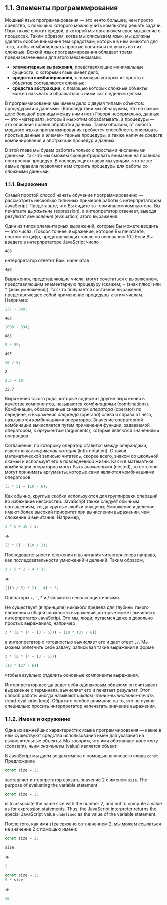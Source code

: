 ## 1.1. Элементы программирования

Мощный язык программирования — это нечто большее, чем просто средство, с помощью которого можно учить компьютер решать задачи. Язык также служит средой, в которой мы организуем свое мышление о процессах. Таким образом, когда мы описываем язык, мы должны уделять особое внимание тем средствам, которые в нем имеются для того, чтобы комбинировать простые понятия и получать из них сложные. Всякий язык программирования обладает тремя предназначенными для этого механизмами:

* **элементарные выражения,** представляющие минимальные сущности, с которыми язык имеет дело;
* **средства комбинирования,** с помощью которых из простых объектов составляются сложные;
* **средства абстракции,** с помощью которых сложные объекты можно называть и обращаться с ними как с единым целым.

В программировании мы имеем дело с двумя типами объектов: процедурами и данными. (Впоследствии мы обнаружим, что на самом деле большой разницы между ними нет.) Говоря неформально, данные — это «материал», который мы хотим обрабатывать, а процедуры — это описания правил обработки данных. Таким образом, от любого мощного языка программирования требуется способность описывать простые данные и элемен- тарные процедуры, а также наличие средств комбинирования и абстракции процедур и данных.

В этой главе мы будем работать только с простыми численными данными, так что мы сможем сконцентрировать внимание на правилах построения процедур. В последующих главах мы увидим, что те же самые правила позволяют нам строить процедуры для работы со сложными данными.

### 1.1.1. Выражения

Самый простой способ начать обучение программированию — рассмотреть несколько типичных примеров работы с интерпретатором JavaScript. Представьте, что Вы сидите за терминалом компьютера. Вы печатаете *выражение* (expression), а интерпретатор отвечает, выводя результат *вычисления* (evaluation) этого выражения.

Один из типов элементарных выражений, которые Вы можете вводить — это числа. (Говоря точнее, выражение, которое Вы печатаете, состоит из цифр, представляющих число по основанию 10.) Если Вы введете в  интерпретаторе JavaScript число

`486`

интерпретатор ответит Вам, напечатав

*`486`*

Выражения, представляющие числа, могут сочетаться с выражением, представляющим элементарную процедуру (скажем, + (знак плюс) или * (знак умножения)), так что получается составное выражение, представляющее собой применение процедуры к этим числам. Например:

```javascript
137 + 349;​
```
*`486`*

```javascript
1000 - 334;
```
*`666`*

```javascript
5 * 99;
```
*`495`*

```javascript
10 / 5;
```
*`2`*

```javascript
2.7 + 10;
```
*`12.7`*

Выражения такого рода, которые содержат другие выражения в качестве компонентов, называются *комбинациями* (combinations). Комбинации, образованные символом *оператора* (operator) по середине, и выражения *операнда* (operand) слева и справа от него, называются комбинациями операторов. Значение операторной комбинации вычисляется путем применения функции, задаваемой оператором, к *аргументам* (arguments), которые являются значениями операндов.


Соглашение, по которому оператор ставится между операндами, известно как *инфиксная нотация* (infix notation). С такой математической записью читатель, скорее всего, знаком со школьной скамьи и использует его в повседневной жизни. Как и в математике, комбинации операторов могут быть *вложенными* (nested), то есть они могут принимать аргументы, которые сами являются комбинациями операторов:

```javascript
(3 * 5) + (10 - 6);
```

Как обычно, круглые скобки используются для группировки операций во избежание неясностей. JavaScript также следует обычным соглашениям, когда круглые скобки опущены; Умножение и деление имеют более высокий приоритет при вычислении выражении, чем сложение и вычитание. Например,

```javascript
3 * 5 + 10 / 2;​
```

=>

```javascript
(3 * 5) + (10 / 2);​
```
Последовательности сложения и вычитания читаются слева направо, как последовательности умножений и делений. Таким образом,

```javascript
3 / 5 * 2 - 4 + 3;​
```

=>

```javascript
(((3 / 5) * 2) - 4) + 3;​
```

Операторы +, -, * и / являются левоассоциативными.

Не существует (в принципе) никакого предела для глубины такого вложения и общей сложности выражений, которые может вычислять интерпретатор JavaScript. Это мы, люди, путаемся даже в довольно простых выражениях, например

```javascript
3 * (2 * (4 + (3 - 5))) + (10 * (27 / 6))​;
```

а интерпретатор с готовностью вычисляет его и дает ответ `57`. Мы можем облегчить себе задачу, записывая такие выражения в форме

```javascript
3 * (2 * (4 + (3 - 5)))
+
(10 * (27 / 6))​
```

чтобы визуально отделить основные компоненты выражения.

Интерпретатор всегда ведет себя одинаковым образом: он считывает выражение с терминала, вычисляет его и печатает результат. Этот способ работы иногда называют *циклом чтение-вычисление-печать* (read-eval-print loop). Обратите особое внимание на то, что не нужно специально просить интерпретатор напечатать значение выражения.


### 1.1.2. Имена и окружение

Одна из важнейших характеристик языка программирования — какие в нем существуют средства использования имен для указания на вычислительные объекты. Мы говорим, что имя обозначает *константу* (constant), чьим *значением* (value) является объект.

В JavaScript мы даем вещам имена с помощью ключевого слова `const`. Предложение

```javascript
const size = 2;​
```

заставляет интерпретатор связать значение 2 с именем `size`. The purpose of evaluating the variable statement

```javascript
const size = 2;​
```

is to associate the name size with the number 2, and not to compute a value as for expression statements. Thus, the JavaScript interpreter returns the special JavaScript value `undefined` as the value of the variable statement.

После того, как имя `size` связано со значением 2, мы можем cсылаться на значение 2 с помощью имени:

```javascript
const size = 2;

size;​
```
=>

```javascript
2
```
```javascript
const size = 2;
5 * size;​
```
=>

```javascript
10
```

